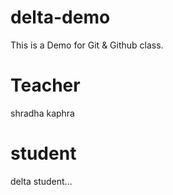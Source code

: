 # delta-demo
This is a Demo for Git &amp; Github class.

# Teacher
shradha kaphra

# student
delta student...
